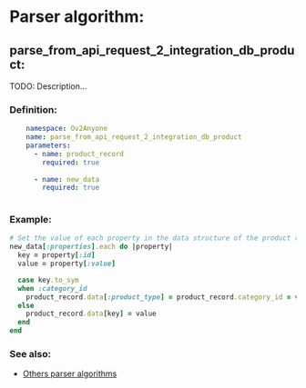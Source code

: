 # Parser algorithm:
 
## parse_from_api_request_2_integration_db_product:

TODO: Description...
    
### Definition:
```YAML
    namespace: Ov2Anyone
    name: parse_from_api_request_2_integration_db_product
    parameters:
      - name: product_record
        required: true
        
      - name: new_data
        required: true
        
```

### Example:
```RUBY
# Set the value of each property in the data structure of the product record corresponding to the integration.
new_data[:properties].each do |property|
  key = property[:id]
  value = property[:value]

  case key.to_sym
  when :category_id
    product_record.data[:product_type] = product_record.category_id = value
  else
    product_record.data[key] = value
  end
end
```

### See also:
* [Others parser algorithms](overview?id=parse_from_api_request_2_integration_db_product)